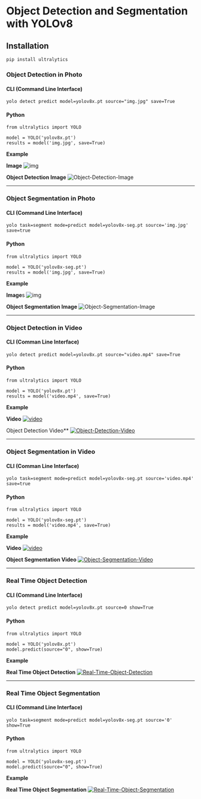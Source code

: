 # Object Detection and Segmentation with YOLOv8

## Installation
```
pip install ultralytics
```
### Object Detection in Photo
#### CLI (Command Line Interface)
```
yolo detect predict model=yolov8x.pt source="img.jpg" save=True
```
#### Python
```
from ultralytics import YOLO

model = YOLO('yolov8x.pt')
results = model('img.jpg', save=True)
```
**Example**

**Image**
![img](https://github.com/kilicaslanintelligence/Object-Detection-and-Segmentation-with-YOLOv8/blob/main/Image.webp)

**Object Detection Image**
![Object-Detection-Image](https://github.com/kilicaslanintelligence/Object-Detection-and-Segmentation-with-YOLOv8/blob/main/Object-Detection-with-YOLOv8/Object-Detection-Image.webp)
___
### Object Segmentation in Photo
#### CLI (Command Line Interface)
```
yolo task=segment mode=predict model=yolov8x-seg.pt source='img.jpg' save=true
```
#### Python
```
from ultralytics import YOLO

model = YOLO('yolov8x-seg.pt')
results = model('img.jpg', save=True)
```
**Example**

**Image**s
![img](https://github.com/kilicaslanintelligence/Object-Detection-and-Segmentation-with-YOLOv8/blob/main/Image.webp)

**Object Segmentation Image**
![Object-Segmentation-Image](https://github.com/kilicaslanintelligence/Object-Detection-and-Segmentation-with-YOLOv8/blob/main/Object-Segmentation-with-YOLOv8/Object-Segmentation-Image.webp)
___
### Object Detection in Video
#### CLI (Comman Line Interface)
```
yolo detect predict model=yolov8x.pt source="video.mp4" save=True
```
#### Python
```
from ultralytics import YOLO

model = YOLO('yolov8x.pt')
results = model('video.mp4', save=True)
```
**Example**

**Video**
[![video](https://github.com/kilicaslanintelligence/Object-Detection-and-Segmentation-with-YOLOv8/blob/main/Video.webp)](https://www.youtube.com/watch?v=wBG1KDi17QM)

Object Detection Video**
[![Object-Detection-Video](https://github.com/kilicaslanintelligence/Object-Detection-and-Segmentation-with-YOLOv8/blob/main/Object-Detection-with-YOLOv8/Object-Detection-Video.webp)](https://www.youtube.com/watch?v=lvPSlkSZqyA)
___
### Object Segmentation in Video
#### CLI (Comman Line Interface)
```
yolo task=segment mode=predict model=yolov8x-seg.pt source='video.mp4' save=true
```
#### Python
```
from ultralytics import YOLO

model = YOLO('yolov8x-seg.pt')
results = model('video.mp4', save=True)
```
**Example**

**Video**
[![video](https://github.com/kilicaslanintelligence/Object-Detection-and-Segmentation-with-YOLOv8/blob/main/Video.webp)](https://www.youtube.com/watch?v=wBG1KDi17QM)

**Object Segmentation Video**
[![Object-Segmentation-Video](https://github.com/kilicaslanintelligence/Object-Detection-and-Segmentation-with-YOLOv8/blob/main/Object-Segmentation-with-YOLOv8/Object-Segmentation-Video.webp)](https://www.youtube.com/watch?v=psdXMi5fQ8U)
___
### Real Time Object Detection
#### CLI (Command Line Interface)
```
yolo detect predict model=yolov8x.pt source=0 show=True
```
#### Python
```
from ultralytics import YOLO

model = YOLO('yolov8x.pt')
model.predict(source="0", show=True)
```
**Example**

**Real Time Object Detection**
[![Real-Time-Object-Detection](https://github.com/kilicaslanintelligence/Object-Detection-and-Segmentation-with-YOLOv8/blob/main/Object-Detection-with-YOLOv8/Real-Time-Object-Detection.webp)](https://www.youtube.com/watch?v=yvONGbaFJ0g)
___
### Real Time Object Segmentation
#### CLI (Command Line Interface)
```
yolo task=segment mode=predict model=yolov8x-seg.pt source='0' show=True
```
#### Python
```
from ultralytics import YOLO

model = YOLO('yolov8x-seg.pt')
model.predict(source="0", show=True)
```
**Example**

**Real Time Object Segmentation**
[![Real-Time-Object-Segmentation](https://github.com/kilicaslanintelligence/Object-Detection-and-Segmentation-with-YOLOv8/blob/main/Object-Segmentation-with-YOLOv8/Real-Time-Object-Segmentation.webp)](https://www.youtube.com/watch?v=bhdDW9Fkcw0)
